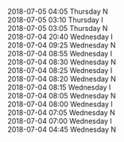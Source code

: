 2018-07-05 04:05 Thursday  N  
2018-07-05 03:10 Thursday  I  
2018-07-05 03:05 Thursday  N  
2018-07-04 20:40 Wednesday  I  
2018-07-04 09:25 Wednesday  N  
2018-07-04 08:55 Wednesday  I  
2018-07-04 08:30 Wednesday  N  
2018-07-04 08:25 Wednesday  I  
2018-07-04 08:20 Wednesday  N  
2018-07-04 08:15 Wednesday  I  
2018-07-04 08:05 Wednesday  N  
2018-07-04 08:00 Wednesday  I  
2018-07-04 07:05 Wednesday  N  
2018-07-04 07:00 Wednesday  I  
2018-07-04 04:45 Wednesday  N  
